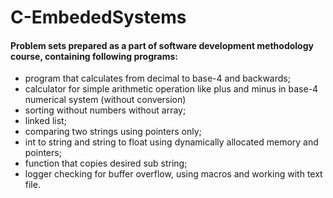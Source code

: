 # C-EmbededSystems

#### Problem sets prepared as a part of software development methodology course, containing following programs:
- program that calculates from decimal to base-4 and backwards;
- calculator for simple arithmetic operation like plus and minus in base-4 numerical system (without conversion)
- sorting without numbers without array;
- linked list;
- comparing two strings using pointers only;
- int to string and string to float using dynamically allocated memory and pointers;
- function that copies desired sub string;
- logger checking for buffer overflow, using macros and working with text file.
